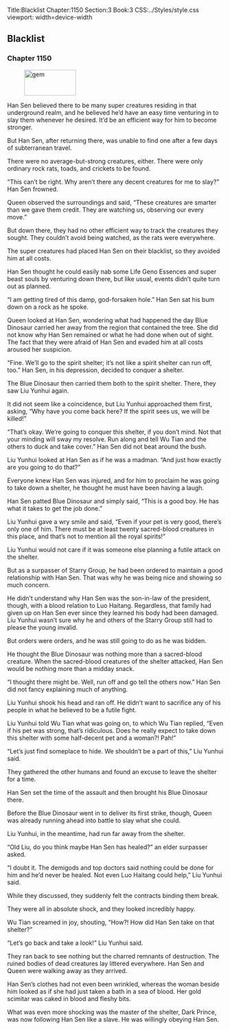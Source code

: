 Title:Blacklist 
Chapter:1150 
Section:3 
Book:3 
CSS:../Styles/style.css 
viewport: width=device-width
  
## Blacklist
### Chapter 1150 
<figure>
	<img src="../Images/gem.gif" alt="gem" id="gem" width="120" height="60" />
</figure>
  

  
  Han Sen believed there to be many super creatures residing in that underground realm, and he believed he’d have an easy time venturing in to slay them whenever he desired. It’d be an efficient way for him to become stronger.

But Han Sen, after returning there, was unable to find one after a few days of subterranean travel.

There were no average-but-strong creatures, either. There were only ordinary rock rats, toads, and crickets to be found.

“This can’t be right. Why aren’t there any decent creatures for me to slay?” Han Sen frowned.

Queen observed the surroundings and said, “These creatures are smarter than we gave them credit. They are watching us, observing our every move.”

But down there, they had no other efficient way to track the creatures they sought. They couldn’t avoid being watched, as the rats were everywhere.

The super creatures had placed Han Sen on their blacklist, so they avoided him at all costs.

Han Sen thought he could easily nab some Life Geno Essences and super beast souls by venturing down there, but like usual, events didn’t quite turn out as planned.

“I am getting tired of this damp, god-forsaken hole.” Han Sen sat his bum down on a rock as he spoke.

Queen looked at Han Sen, wondering what had happened the day Blue Dinosaur carried her away from the region that contained the tree. She did not know why Han Sen remained or what he had done when out of sight. The fact that they were afraid of Han Sen and evaded him at all costs aroused her suspicion.

“Fine. We’ll go to the spirit shelter; it’s not like a spirit shelter can run off, too.” Han Sen, in his depression, decided to conquer a shelter.

The Blue Dinosaur then carried them both to the spirit shelter. There, they saw Liu Yunhui again.

It did not seem like a coincidence, but Liu Yunhui approached them first, asking, “Why have you come back here? If the spirit sees us, we will be killed!”

“That’s okay. We’re going to conquer this shelter, if you don’t mind. Not that your minding will sway my resolve. Run along and tell Wu Tian and the others to duck and take cover.” Han Sen did not beat around the bush.

Liu Yunhui looked at Han Sen as if he was a madman. “And just how exactly are you going to do that?”

Everyone knew Han Sen was injured, and for him to proclaim he was going to take down a shelter, he thought he must have been having a laugh.

Han Sen patted Blue Dinosaur and simply said, “This is a good boy. He has what it takes to get the job done.”

Liu Yunhui gave a wry smile and said, “Even if your pet is very good, there’s only one of him. There must be at least twenty sacred-blood creatures in this place, and that’s not to mention all the royal spirits!”

Liu Yunhui would not care if it was someone else planning a futile attack on the shelter.

But as a surpasser of Starry Group, he had been ordered to maintain a good relationship with Han Sen. That was why he was being nice and showing so much concern.

He didn’t understand why Han Sen was the son-in-law of the president, though, with a blood relation to Luo Haitang. Regardless, that family had given up on Han Sen ever since they learned his body had been damaged. Liu Yunhui wasn’t sure why he and others of the Starry Group still had to please the young invalid.

But orders were orders, and he was still going to do as he was bidden.

He thought the Blue Dinosaur was nothing more than a sacred-blood creature. When the sacred-blood creatures of the shelter attacked, Han Sen would be nothing more than a midday snack.

“I thought there might be. Well, run off and go tell the others now.” Han Sen did not fancy explaining much of anything.

Liu Yunhui shook his head and ran off. He didn’t want to sacrifice any of his people in what he believed to be a futile fight.

Liu Yunhui told Wu Tian what was going on, to which Wu Tian replied, “Even if his pet was strong, that’s ridiculous. Does he really expect to take down this shelter with some half-decent pet and a woman?! Pah!”

“Let’s just find someplace to hide. We shouldn’t be a part of this,” Liu Yunhui said.

They gathered the other humans and found an excuse to leave the shelter for a time.

Han Sen set the time of the assault and then brought his Blue Dinosaur there.

Before the Blue Dinosaur went in to deliver its first strike, though, Queen was already running ahead into battle to slay what she could.

Liu Yunhui, in the meantime, had run far away from the shelter.

“Old Liu, do you think maybe Han Sen has healed?” an elder surpasser asked.

“I doubt it. The demigods and top doctors said nothing could be done for him and he’d never be healed. Not even Luo Haitang could help,” Liu Yunhui said.

While they discussed, they suddenly felt the contracts binding them break.

They were all in absolute shock, and they looked incredibly happy.

Wu Tian screamed in joy, shouting, “How?! How did Han Sen take on that shelter?”

“Let’s go back and take a look!” Liu Yunhui said.

They ran back to see nothing but the charred remnants of destruction. The ruined bodies of dead creatures lay littered everywhere. Han Sen and Queen were walking away as they arrived.

Han Sen’s clothes had not even been wrinkled, whereas the woman beside him looked as if she had just taken a bath in a sea of blood. Her gold scimitar was caked in blood and fleshy bits.

What was even more shocking was the master of the shelter, Dark Prince, was now following Han Sen like a slave. He was willingly obeying Han Sen.
